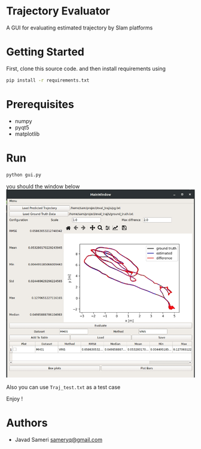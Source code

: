 # Trajectory Evaluator
A GUI for evaluating estimated trajectory by Slam platforms

# Getting Started
First, clone this source code. and then install requirements using 
```bash
pip install -r requirements.txt
```
# Prerequisites
- numpy
- pyqt5
- matplotlib
# Run
```bash
python gui.py
```
you should the window below
![alt text](https://raw.githubusercontent.com/mj-sam/Trajectory_evaluator/main/screenshot.jpg)

Also you can use ```Traj_test.txt``` as a test case

Enjoy !
# Authors
- Javad Sameri        sameryq@gmail.com